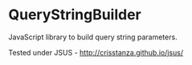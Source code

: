 # QueryStringBuilder
JavaScript library to build query string parameters.

Tested under JSUS - http://crisstanza.github.io/jsus/
